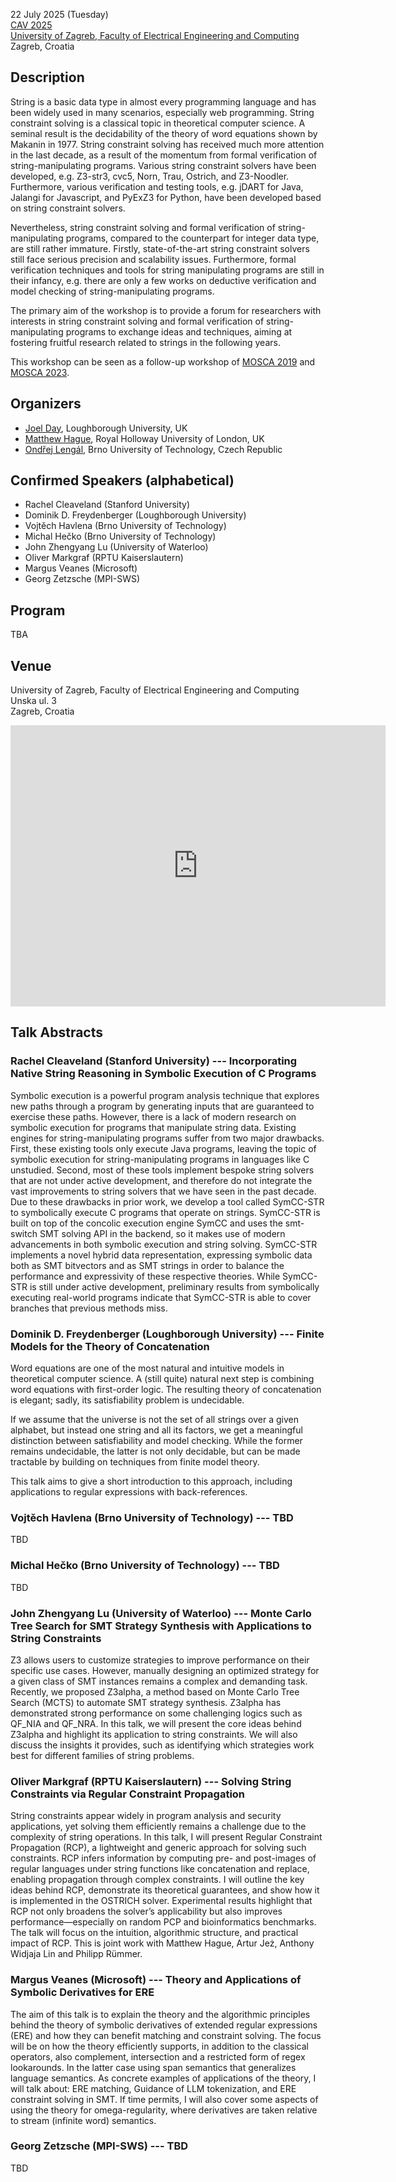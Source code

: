 22 July 2025 (Tuesday)\
[CAV 2025](https://conferences.i-cav.org/2025/)\
[University of Zagreb, Faculty of Electrical Engineering and Computing](https://www.google.com/maps/place/Faculty+of+Electrical+Engineering+and+Computing/@45.8003692,15.968797,17z/data=!3m1!4b1!4m6!3m5!1s0x4765d6f150cf2ccd:0x739e5c279fd98531!8m2!3d45.8003692!4d15.9713773!16zL20vMGd3dDd3?entry=ttu&g_ep=EgoyMDI1MDMxNy4wIKXMDSoJLDEwMjExNDUzSAFQAw%3D%3D)\
Zagreb, Croatia

## Description

String is a basic data type in almost every programming language and has been widely used in many scenarios, especially web programming. String constraint solving is a classical topic in theoretical computer science. A seminal result is the decidability of the theory of word equations shown by Makanin in 1977. String constraint solving has received much more attention in the last decade, as a result of the momentum from formal verification of string-manipulating programs. Various string constraint solvers have been developed, e.g. Z3-str3, cvc5, Norn, Trau, Ostrich, and Z3-Noodler. Furthermore, various verification and testing tools, e.g. jDART for Java, Jalangi for Javascript, and PyExZ3 for Python, have been developed based on string constraint solvers.

Nevertheless, string constraint solving and formal verification of string-manipulating programs, compared to the counterpart for integer data type, are still rather immature. Firstly, state-of-the-art string constraint solvers still face serious precision and scalability issues. Furthermore, formal verification techniques and tools for string manipulating programs are still in their infancy, e.g. there are only a few works on deductive verification and model checking of string-manipulating programs.

The primary aim of the workshop is to provide a forum for researchers with interests in string constraint solving and formal verification of string-manipulating programs to exchange ideas and techniques, aiming at fostering fruitful research related to strings in the following years.

This workshop can be seen as a follow-up workshop of [MOSCA 2019](https://mosca19.github.io/) and [MOSCA 2023](https://mosca2023.github.io/).

## Organizers

* [Joel Day](https://www.lboro.ac.uk/departments/compsci/staff/joel-day/), Loughborough University, UK
* [Matthew Hague](https://www.cs.rhul.ac.uk/home/uxac009/), Royal Holloway University of London, UK
* [Ondřej Lengál](https://www.fit.vut.cz/person/lengal/), Brno University of Technology, Czech Republic

## Confirmed Speakers (alphabetical)

* Rachel Cleaveland (Stanford University)
* Dominik D. Freydenberger (Loughborough University)
* Vojtěch Havlena (Brno University of Technology)
* Michal Hečko (Brno University of Technology)
* John Zhengyang Lu (University of Waterloo)
* Oliver Markgraf (RPTU Kaiserslautern)
* Margus Veanes (Microsoft)
* Georg Zetzsche (MPI-SWS)

## Program

TBA

## Venue

University of Zagreb, Faculty of Electrical Engineering and Computing\
Unska ul. 3\
Zagreb, Croatia

<iframe src="https://www.google.com/maps/embed?pb=!1m18!1m12!1m3!1d5563.0873365271955!2d15.971377299999999!3d45.8003692!2m3!1f0!2f0!3f0!3m2!1i1024!2i768!4f13.1!3m3!1m2!1s0x4765d6f150cf2ccd%3A0x739e5c279fd98531!2sFaculty%20of%20Electrical%20Engineering%20and%20Computing!5e0!3m2!1sen!2sus!4v1743628327445!5m2!1sen!2sus" width="600" height="450" style="border:0;" allowfullscreen="" loading="lazy" referrerpolicy="no-referrer-when-downgrade"></iframe>

## Talk Abstracts

### Rachel Cleaveland (Stanford University) --- Incorporating Native String Reasoning in Symbolic Execution of C Programs
Symbolic execution is a powerful program analysis technique that explores new paths through a program by generating inputs that are guaranteed to exercise these paths. However, there is a lack of modern research on symbolic execution for programs that manipulate string data. Existing engines for string-manipulating programs suffer from two major drawbacks. First, these existing tools only execute Java programs, leaving the topic of symbolic execution for string-manipulating programs in languages like C unstudied. Second, most of these tools implement bespoke string solvers that are not under active development, and therefore do not integrate the vast improvements to string solvers that we have seen in the past decade.
Due to these drawbacks in prior work, we develop a tool called SymCC-STR to symbolically execute C programs that operate on strings. SymCC-STR is built on top of the concolic execution engine SymCC and uses the smt-switch SMT solving API in the backend, so it makes use of modern advancements in both symbolic execution and string solving.
SymCC-STR implements a novel hybrid data representation, expressing symbolic data both as SMT bitvectors and as SMT strings in order to balance the performance and expressivity of these respective theories. While SymCC-STR is still under active development, preliminary results from symbolically executing real-world programs indicate that SymCC-STR is able to cover branches that previous methods miss.

### Dominik D. Freydenberger (Loughborough University) --- Finite Models for the Theory of Concatenation
Word equations are one of the most natural and intuitive models in theoretical computer science. A (still quite) natural next step is combining word equations with first-order logic. The resulting theory of concatenation is elegant; sadly, its satisfiability problem is undecidable. 

If we assume that the universe is not the set of all strings over a given alphabet, but instead one string and all its factors, we get a meaningful distinction between satisfiability and model checking. While the former remains undecidable, the latter is not only decidable, but can be made tractable by building on techniques from finite model theory.

This talk aims to give a short introduction to this approach, including applications to regular expressions with back-references.

### Vojtěch Havlena (Brno University of Technology) --- TBD

TBD

### Michal Hečko (Brno University of Technology) --- TBD

TBD

### John Zhengyang Lu (University of Waterloo) --- Monte Carlo Tree Search for SMT Strategy Synthesis with Applications to String Constraints

Z3 allows users to customize strategies to improve performance on their specific use cases. However, manually designing an optimized strategy for a given class of SMT instances remains a complex and demanding task. Recently, we proposed Z3alpha, a method based on Monte Carlo Tree Search (MCTS) to automate SMT strategy synthesis. Z3alpha has demonstrated strong performance on some challenging logics such as QF_NIA and QF_NRA. In this talk, we will present the core ideas behind Z3alpha and highlight its application to string constraints. We will also discuss the insights it provides, such as identifying which strategies work best for different families of string problems.

### Oliver Markgraf (RPTU Kaiserslautern) --- Solving String Constraints via Regular Constraint Propagation

String constraints appear widely in program analysis and security applications, yet solving them efficiently remains a challenge due to the complexity of string operations. In this talk, I will present Regular Constraint Propagation (RCP), a lightweight and generic approach for solving such constraints. RCP infers information by computing pre- and post-images of regular languages under string functions like concatenation and replace, enabling propagation through complex constraints. I will outline the key ideas behind RCP, demonstrate its theoretical guarantees, and show how it is implemented in the OSTRICH solver. Experimental results highlight that RCP not only broadens the solver’s applicability but also improves performance—especially on random PCP and bioinformatics benchmarks. The talk will focus on the intuition, algorithmic structure, and practical impact of RCP. This is joint work with Matthew Hague, Artur Jeż, Anthony Widjaja Lin and Philipp Rümmer.

### Margus Veanes (Microsoft) --- Theory and Applications of Symbolic Derivatives for ERE

The aim of this talk is to explain the theory and the algorithmic principles behind the theory of
symbolic derivatives of extended regular expressions (ERE) and how they can benefit matching and constraint solving.
The focus will be on how the theory efficiently supports,  in addition to the classical operators,
also complement, intersection and a restricted form of regex lookarounds.
In the latter case using span semantics that generalizes language semantics. As concrete examples of
applications of the theory, I will talk about: ERE matching, Guidance of LLM tokenization, and ERE constraint solving in SMT.
If time permits, I will also cover some aspects of using the theory for omega-regularity,
where derivatives are taken relative to stream (infinite word) semantics.

### Georg Zetzsche (MPI-SWS) --- TBD

TBD

